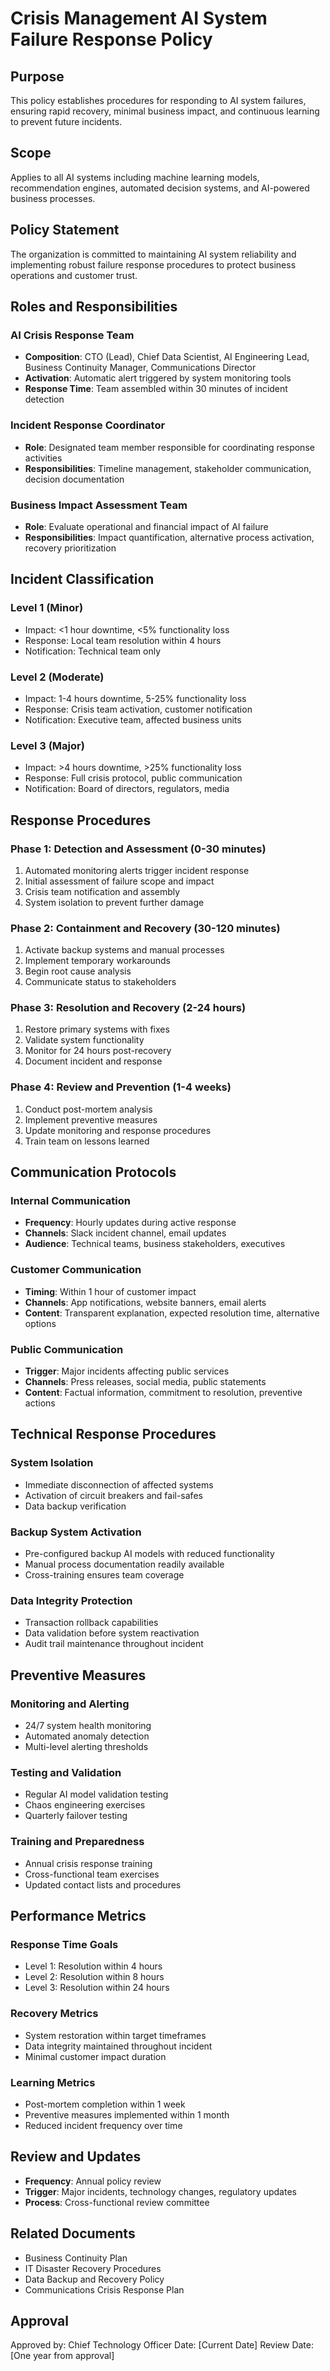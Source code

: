# Crisis Management AI System Failure Response Policy

## Purpose
This policy establishes procedures for responding to AI system failures, ensuring rapid recovery, minimal business impact, and continuous learning to prevent future incidents.

## Scope
Applies to all AI systems including machine learning models, recommendation engines, automated decision systems, and AI-powered business processes.

## Policy Statement
The organization is committed to maintaining AI system reliability and implementing robust failure response procedures to protect business operations and customer trust.

## Roles and Responsibilities

### AI Crisis Response Team
- **Composition**: CTO (Lead), Chief Data Scientist, AI Engineering Lead, Business Continuity Manager, Communications Director
- **Activation**: Automatic alert triggered by system monitoring tools
- **Response Time**: Team assembled within 30 minutes of incident detection

### Incident Response Coordinator
- **Role**: Designated team member responsible for coordinating response activities
- **Responsibilities**: Timeline management, stakeholder communication, decision documentation

### Business Impact Assessment Team
- **Role**: Evaluate operational and financial impact of AI failure
- **Responsibilities**: Impact quantification, alternative process activation, recovery prioritization

## Incident Classification

### Level 1 (Minor)
- Impact: <1 hour downtime, <5% functionality loss
- Response: Local team resolution within 4 hours
- Notification: Technical team only

### Level 2 (Moderate)
- Impact: 1-4 hours downtime, 5-25% functionality loss
- Response: Crisis team activation, customer notification
- Notification: Executive team, affected business units

### Level 3 (Major)
- Impact: >4 hours downtime, >25% functionality loss
- Response: Full crisis protocol, public communication
- Notification: Board of directors, regulators, media

## Response Procedures

### Phase 1: Detection and Assessment (0-30 minutes)
1. Automated monitoring alerts trigger incident response
2. Initial assessment of failure scope and impact
3. Crisis team notification and assembly
4. System isolation to prevent further damage

### Phase 2: Containment and Recovery (30-120 minutes)
1. Activate backup systems and manual processes
2. Implement temporary workarounds
3. Begin root cause analysis
4. Communicate status to stakeholders

### Phase 3: Resolution and Recovery (2-24 hours)
1. Restore primary systems with fixes
2. Validate system functionality
3. Monitor for 24 hours post-recovery
4. Document incident and response

### Phase 4: Review and Prevention (1-4 weeks)
1. Conduct post-mortem analysis
2. Implement preventive measures
3. Update monitoring and response procedures
4. Train team on lessons learned

## Communication Protocols

### Internal Communication
- **Frequency**: Hourly updates during active response
- **Channels**: Slack incident channel, email updates
- **Audience**: Technical teams, business stakeholders, executives

### Customer Communication
- **Timing**: Within 1 hour of customer impact
- **Channels**: App notifications, website banners, email alerts
- **Content**: Transparent explanation, expected resolution time, alternative options

### Public Communication
- **Trigger**: Major incidents affecting public services
- **Channels**: Press releases, social media, public statements
- **Content**: Factual information, commitment to resolution, preventive actions

## Technical Response Procedures

### System Isolation
- Immediate disconnection of affected systems
- Activation of circuit breakers and fail-safes
- Data backup verification

### Backup System Activation
- Pre-configured backup AI models with reduced functionality
- Manual process documentation readily available
- Cross-training ensures team coverage

### Data Integrity Protection
- Transaction rollback capabilities
- Data validation before system reactivation
- Audit trail maintenance throughout incident

## Preventive Measures

### Monitoring and Alerting
- 24/7 system health monitoring
- Automated anomaly detection
- Multi-level alerting thresholds

### Testing and Validation
- Regular AI model validation testing
- Chaos engineering exercises
- Quarterly failover testing

### Training and Preparedness
- Annual crisis response training
- Cross-functional team exercises
- Updated contact lists and procedures

## Performance Metrics

### Response Time Goals
- Level 1: Resolution within 4 hours
- Level 2: Resolution within 8 hours
- Level 3: Resolution within 24 hours

### Recovery Metrics
- System restoration within target timeframes
- Data integrity maintained throughout incident
- Minimal customer impact duration

### Learning Metrics
- Post-mortem completion within 1 week
- Preventive measures implemented within 1 month
- Reduced incident frequency over time

## Review and Updates
- **Frequency**: Annual policy review
- **Trigger**: Major incidents, technology changes, regulatory updates
- **Process**: Cross-functional review committee

## Related Documents
- Business Continuity Plan
- IT Disaster Recovery Procedures
- Data Backup and Recovery Policy
- Communications Crisis Response Plan

## Approval
Approved by: Chief Technology Officer
Date: [Current Date]
Review Date: [One year from approval]
